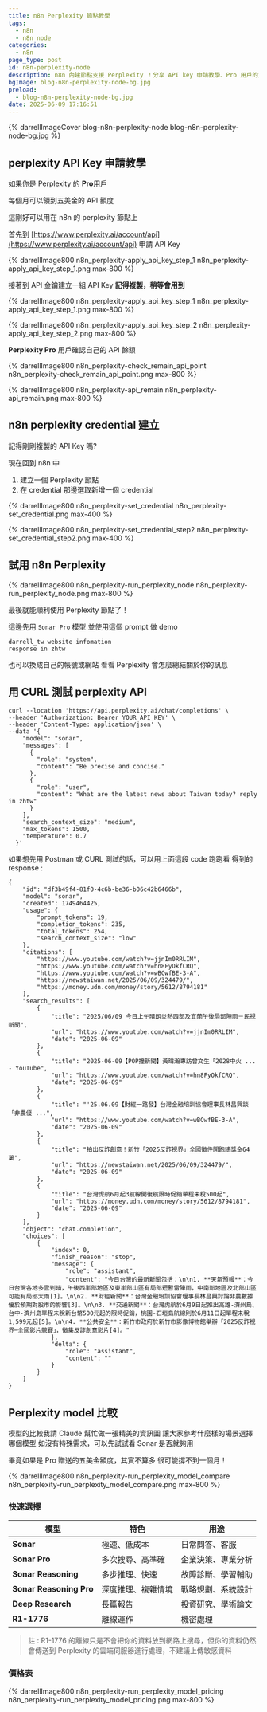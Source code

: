 ```yaml
---
title: n8n Perplexity 節點教學
tags:
  - n8n
  - n8n node
categories:
  - n8n
page_type: post
id: n8n-perplexity-node
description: n8n 內建節點支援 Perplexity ！分享 API key 申請教學、Pro 用戶的免費五美金額度。如何在 n8n 使用 Perplexity 節點和不同模型之間的比較
bgImage: blog-n8n-perplexity-node-bg.jpg
preload:
  - blog-n8n-perplexity-node-bg.jpg
date: 2025-06-09 17:16:51
--- 
```


{% darrellImageCover blog-n8n-perplexity-node blog-n8n-perplexity-node-bg.jpg %}

## perplexity API Key 申請教學

如果你是 Perplexity 的 **Pro**用戶

每個月可以領到五美金的 API 額度

這剛好可以用在 n8n 的 perplexity 節點上

首先到 [https://www.perplexity.ai/account/api](https://www.perplexity.ai/account/api) 申請 API Key

{% darrellImage800 n8n_perplexity-apply_api_key_step_1 n8n_perplexity-apply_api_key_step_1.png max-800 %}

接著到 API 金鑰建立一組 API Key
**記得複製，稍等會用到**

{% darrellImage800 n8n_perplexity-apply_api_key_step_1 n8n_perplexity-apply_api_key_step_1.png max-800 %}


{% darrellImage800 n8n_perplexity-apply_api_key_step_2 n8n_perplexity-apply_api_key_step_2.png max-800 %}

**Perplexity Pro** 用戶確認自己的 API 餘額

{% darrellImage800 n8n_perplexity-check_remain_api_point n8n_perplexity-check_remain_api_point.png max-800 %}

{% darrellImage800 n8n_perplexity-api_remain n8n_perplexity-api_remain.png max-800 %}

## n8n perplexity credential 建立

記得剛剛複製的 API Key 嗎?

現在回到 n8n 中

1. 建立一個 Perplexity 節點
2. 在 credential 那邊選取新增一個 credential

{% darrellImage800 n8n_perplexity-set_credential n8n_perplexity-set_credential.png max-400 %}

{% darrellImage800 n8n_perplexity-set_credential_step2 n8n_perplexity-set_credential_step2.png max-400 %}

## 試用 n8n Perplexity

{% darrellImage800 n8n_perplexity-run_perplexity_node n8n_perplexity-run_perplexity_node.png max-800 %}

最後就能順利使用 Perplexity 節點了！

這邊先用 `Sonar Pro` 模型
並使用這個 prompt 做 demo
```
darrell_tw website infomation
response in zhtw
```

也可以換成自己的帳號或網站
看看 Perplexity 會怎麼總結關於你的訊息

## 用 CURL 測試 perplexity API

```
curl --location 'https://api.perplexity.ai/chat/completions' \
--header 'Authorization: Bearer YOUR_API_KEY' \
--header 'Content-Type: application/json' \
--data '{
    "model": "sonar",
    "messages": [
      {
        "role": "system",
        "content": "Be precise and concise."
      },
      {
        "role": "user",
        "content": "What are the latest news about Taiwan today? reply in zhtw"
      }
    ],
    "search_context_size": "medium",
    "max_tokens": 1500,
    "temperature": 0.7
  }'
```

如果想先用 Postman 或 CURL 測試的話，可以用上面這段 code 跑跑看
得到的 response :

```
{
    "id": "df3b49f4-81f0-4c6b-be36-b06c42b6466b",
    "model": "sonar",
    "created": 1749464425,
    "usage": {
        "prompt_tokens": 19,
        "completion_tokens": 235,
        "total_tokens": 254,
        "search_context_size": "low"
    },
    "citations": [
        "https://www.youtube.com/watch?v=jjnIm0RRLIM",
        "https://www.youtube.com/watch?v=hn8FyOkfCRQ",
        "https://www.youtube.com/watch?v=wBCwfBE-3-A",
        "https://newstaiwan.net/2025/06/09/324479/",
        "https://money.udn.com/money/story/5612/8794181"
    ],
    "search_results": [
        {
            "title": "2025/06/09 今日上午晴朗炎熱西部及宜蘭午後局部陣雨－民視新聞",
            "url": "https://www.youtube.com/watch?v=jjnIm0RRLIM",
            "date": "2025-06-09"
        },
        {
            "title": "2025-06-09【POP撞新聞】黃暐瀚專訪曾文生「2028中火 ... - YouTube",
            "url": "https://www.youtube.com/watch?v=hn8FyOkfCRQ",
            "date": "2025-06-09"
        },
        {
            "title": "'25.06.09【財經一路發】台灣金融培訓協會理事長林昌興談「非農優 ...",
            "url": "https://www.youtube.com/watch?v=wBCwfBE-3-A",
            "date": "2025-06-09"
        },
        {
            "title": "拍出反詐創意！新竹「2025反詐視界」全國徵件開跑總獎金64萬",
            "url": "https://newstaiwan.net/2025/06/09/324479/",
            "date": "2025-06-09"
        },
        {
            "title": "台灣虎航6月起3航線開復航限時促銷單程未稅500起",
            "url": "https://money.udn.com/money/story/5612/8794181",
            "date": "2025-06-09"
        }
    ],
    "object": "chat.completion",
    "choices": [
        {
            "index": 0,
            "finish_reason": "stop",
            "message": {
                "role": "assistant",
                "content": "今日台灣的最新新聞包括：\n\n1. **天氣預報**：今日台灣各地多雲到晴，午後西半部地區及東半部山區有局部短暫雷陣雨，中南部地區及北部山區可能有局部大雨[1]。\n\n2. **財經新聞**：台灣金融培訓協會理事長林昌興討論非農數據優於預期對股市的影響[3]。\n\n3. **交通新聞**：台灣虎航於6月9日起推出高雄-濟州島、台中-濟州島單程未稅新台幣500元起的限時促銷，桃園-石垣島航線則於6月11日起單程未稅1,599元起[5]。\n\n4. **公共安全**：新竹市政府於新竹市影像博物館舉辦「2025反詐視界─全國影片競賽」，徵集反詐創意影片[4]。"
            },
            "delta": {
                "role": "assistant",
                "content": ""
            }
        }
    ]
}
```

## Perplexity model 比較

模型的比較我請 Claude 幫忙做一張精美的資訊圖
讓大家參考什麼樣的場景選擇哪個模型
如沒有特殊需求，可以先試試看 Sonar 是否就夠用

畢竟如果是 Pro 贈送的五美金額度，其實不算多
很可能撐不到一個月！

{% darrellImage800 n8n_perplexity-run_perplexity_model_compare n8n_perplexity-run_perplexity_model_compare.png max-800 %}

### 快速選擇

| 模型 | 特色 | 用途 |
|------|------|------|
| **Sonar** | 極速、低成本 | 日常問答、客服 |
| **Sonar Pro** | 多次搜尋、高準確 | 企業決策、專業分析 |
| **Sonar Reasoning** | 多步推理、快速 | 故障診斷、學習輔助 |
| **Sonar Reasoning Pro** | 深度推理、複雜情境 | 戰略規劃、系統設計 |
| **Deep Research** | 長篇報告 | 投資研究、學術論文 |
| **R1-1776** | 離線運作 | 機密處理 |

> 註 : R1-1776 的離線只是不會把你的資料放到網路上搜尋，但你的資料仍然會傳送到 Perplexity 的雲端伺服器進行處理，不建議上傳敏感資料

### 價格表

{% darrellImage800 n8n_perplexity-run_perplexity_model_pricing n8n_perplexity-run_perplexity_model_pricing.png max-800 %}





